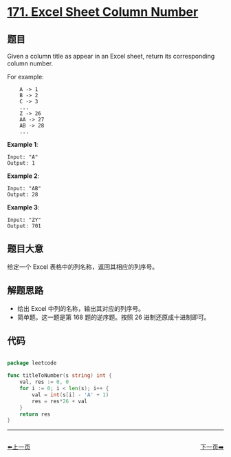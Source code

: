 # [171. Excel Sheet Column Number](https://leetcode.com/problems/excel-sheet-column-number/)


## 题目

Given a column title as appear in an Excel sheet, return its corresponding column number.

For example:

```
    A -> 1
    B -> 2
    C -> 3
    ...
    Z -> 26
    AA -> 27
    AB -> 28 
    ...
```

**Example 1**:

```
Input: "A"
Output: 1
```

**Example 2**:

```
Input: "AB"
Output: 28
```

**Example 3**:

```
Input: "ZY"
Output: 701
```

## 题目大意

给定一个 Excel 表格中的列名称，返回其相应的列序号。


## 解题思路

- 给出 Excel 中列的名称，输出其对应的列序号。
- 简单题。这一题是第 168 题的逆序题。按照 26 进制还原成十进制即可。

## 代码

```go

package leetcode

func titleToNumber(s string) int {
	val, res := 0, 0
	for i := 0; i < len(s); i++ {
		val = int(s[i] - 'A' + 1)
		res = res*26 + val
	}
	return res
}

```


----------------------------------------------
<div style="display: flex;justify-content: space-between;align-items: center;">
<p><a href="https://books.halfrost.com/leetcode/ChapterFour/0100~0199/0169.Majority-Element/">⬅️上一页</a></p>
<p><a href="https://books.halfrost.com/leetcode/ChapterFour/0100~0199/0172.Factorial-Trailing-Zeroes/">下一页➡️</a></p>
</div>
